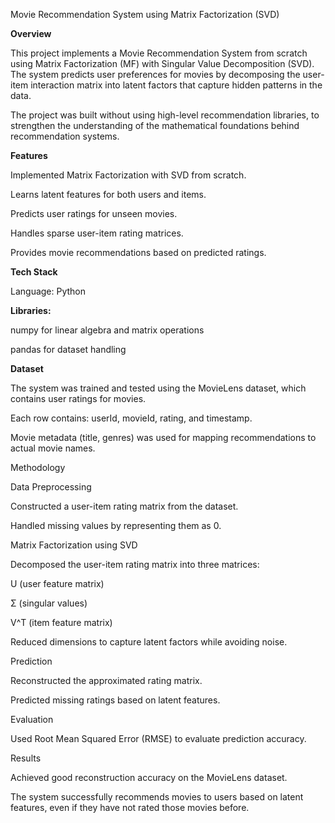 Movie Recommendation System using Matrix Factorization (SVD)


**Overview**

This project implements a Movie Recommendation System from scratch using Matrix Factorization (MF) with Singular Value Decomposition (SVD).
The system predicts user preferences for movies by decomposing the user-item interaction matrix into latent factors that capture hidden patterns in the data.

The project was built without using high-level recommendation libraries, to strengthen the understanding of the mathematical foundations behind recommendation systems.

**Features**

Implemented Matrix Factorization with SVD from scratch.

Learns latent features for both users and items.

Predicts user ratings for unseen movies.

Handles sparse user-item rating matrices.

Provides movie recommendations based on predicted ratings.

**Tech Stack**

Language: Python

**Libraries:**

numpy for linear algebra and matrix operations

pandas for dataset handling

**Dataset**

The system was trained and tested using the MovieLens dataset, which contains user ratings for movies.

Each row contains: userId, movieId, rating, and timestamp.

Movie metadata (title, genres) was used for mapping recommendations to actual movie names.

Methodology

Data Preprocessing

Constructed a user-item rating matrix from the dataset.

Handled missing values by representing them as 0.

Matrix Factorization using SVD

Decomposed the user-item rating matrix into three matrices:

U (user feature matrix)

Σ (singular values)

V^T (item feature matrix)

Reduced dimensions to capture latent factors while avoiding noise.

Prediction

Reconstructed the approximated rating matrix.

Predicted missing ratings based on latent features.

Evaluation

Used Root Mean Squared Error (RMSE) to evaluate prediction accuracy.

Results

Achieved good reconstruction accuracy on the MovieLens dataset.

The system successfully recommends movies to users based on latent features, even if they have not rated those movies before.
